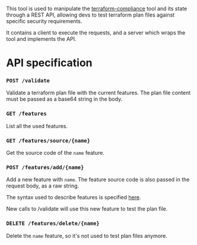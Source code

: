 This tool is used to manipulate the [terraform-compliance](https://github.com/eerkunt/terraform-compliance/) 
tool and its state through a REST API, allowing devs to test terraform 
plan files against specific security requirements.

It contains a client to execute the requests, and a server which wraps
the tool and implements the API.

# API specification

### `POST /validate`
Validate a terraform plan file with the current features. The plan file
content must be passed as a base64 string in the body.

### `GET /features`
List all the used features.

### `GET /features/source/{name}`
Get the source code of the `name` feature.

### `POST /features/add/{name}`
Add a new feature with `name`. The feature source code is also passed
in the request body, as a raw string.

The syntax used to describe features is specified [here](https://github.com/eerkunt/terraform-compliance/blob/master/README.md).

New calls to /validate will use this new feature to test the plan file.

### `DELETE /features/delete/{name}`
Delete the `name` feature, so it's not used to test plan
files anymore.